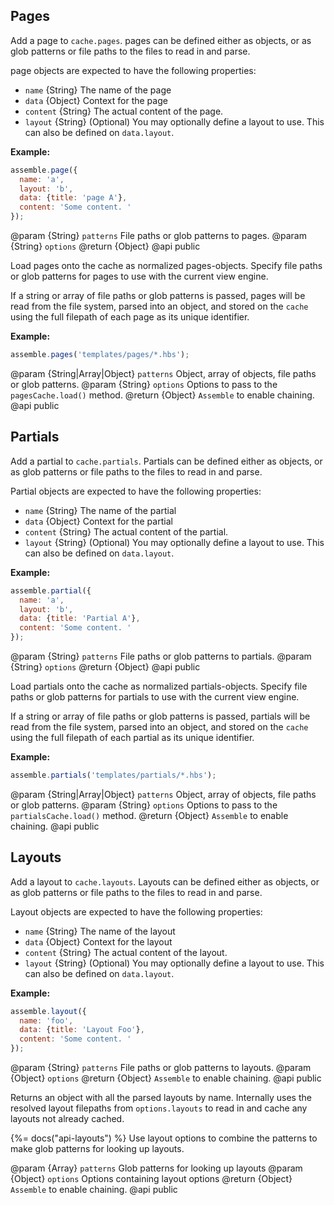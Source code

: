 ## Pages

Add a page to `cache.pages`. pages can be defined either
as objects, or as glob patterns or file paths to the files to read
in and parse.

page objects are expected to have the following properties:

  - `name` {String} The name of the page
  - `data` {Object} Context for the page
  - `content` {String} The actual content of the page.
  - `layout` {String} (Optional) You may optionally define a layout to use. This can also be defined on `data.layout`.

**Example:**

```js
assemble.page({
  name: 'a',
  layout: 'b',
  data: {title: 'page A'},
  content: 'Some content. '
});
```

@param {String} `patterns` File paths or glob patterns to pages.
@param {String} `options`
@return {Object}
@api public

Load pages onto the cache as normalized pages-objects.
Specify file paths or glob patterns for pages to use with
the current view engine.

If a string or array of file paths or glob patterns is passed,
pages will be read from the file system, parsed into an
object, and stored on the `cache` using the full filepath
of each page as its unique identifier.

**Example:**

```js
assemble.pages('templates/pages/*.hbs');
```

@param {String|Array|Object} `patterns` Object, array of objects, file paths or glob patterns.
@param {String} `options` Options to pass to the `pagesCache.load()` method.
@return {Object} `Assemble` to enable chaining.
@api public

## Partials

Add a partial to `cache.partials`. Partials can be defined either
as objects, or as glob patterns or file paths to the files to read
in and parse.

Partial objects are expected to have the following properties:

  - `name` {String} The name of the partial
  - `data` {Object} Context for the partial
  - `content` {String} The actual content of the partial.
  - `layout` {String} (Optional) You may optionally define a layout to use. This can also be defined on `data.layout`.

**Example:**

```js
assemble.partial({
  name: 'a',
  layout: 'b',
  data: {title: 'Partial A'},
  content: 'Some content. '
});
```

@param {String} `patterns` File paths or glob patterns to partials.
@param {String} `options`
@return {Object}
@api public

Load partials onto the cache as normalized partials-objects.
Specify file paths or glob patterns for partials to use with
the current view engine.

If a string or array of file paths or glob patterns is passed,
partials will be read from the file system, parsed into an
object, and stored on the `cache` using the full filepath
of each partial as its unique identifier.

**Example:**

```js
assemble.partials('templates/partials/*.hbs');
```

@param {String|Array|Object} `patterns` Object, array of objects, file paths or glob patterns.
@param {String} `options` Options to pass to the `partialsCache.load()` method.
@return {Object} `Assemble` to enable chaining.
@api public


## Layouts

Add a layout to `cache.layouts`. Layouts can be defined either
as objects, or as glob patterns or file paths to the files to read
in and parse.

Layout objects are expected to have the following properties:

  - `name` {String} The name of the layout
  - `data` {Object} Context for the layout
  - `content` {String} The actual content of the layout.
  - `layout` {String} (Optional) You may optionally define a layout to use. This can also be defined on `data.layout`.

**Example:**

```js
assemble.layout({
  name: 'foo',
  data: {title: 'Layout Foo'},
  content: 'Some content. '
});
```

@param {String} `patterns` File paths or glob patterns to layouts.
@param {Object} `options`
@return {Object} `Assemble` to enable chaining.
@api public

Returns an object with all the parsed layouts by name. Internally uses
the resolved layout filepaths from `options.layouts` to read in and cache
any layouts not already cached.
 
{%= docs("api-layouts") %}
Use layout options to combine the patterns to make glob patterns for looking
up layouts.

@param  {Array}  `patterns` Glob patterns for looking up layouts
@param  {Object} `options`  Options containing layout options
@return {Object} `Assemble` to enable chaining.
@api public
